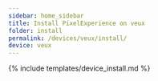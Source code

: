 ```yaml
---
sidebar: home_sidebar
title: Install PixelExperience on veux
folder: install
permalink: /devices/veux/install/
device: veux
---
```

{% include templates/device_install.md %}
